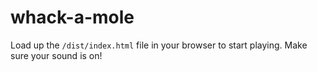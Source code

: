 # whack-a-mole

Load up the `/dist/index.html` file in your browser to start playing. Make sure your sound is on!